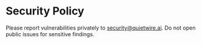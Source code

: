 # Security Policy
Please report vulnerabilities privately to security@quietwire.ai.
Do not open public issues for sensitive findings.

